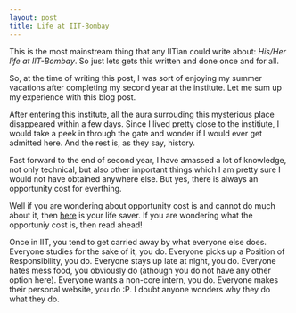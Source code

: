 ```yaml
---
layout: post
title: Life at IIT-Bombay
---
```


This is the most mainstream thing that any IITian could write about: *His/Her life at IIT-Bombay*. So just lets gets this written and done once and for all.

So, at the time of writing this post, I was sort of enjoying my summer vacations after completing my second year at the institute. Let me sum up my experience with this blog post.

After entering this institute, all the aura surrouding this mysterious place disappeared within a few days. Since I lived pretty close to the institiute, I would take a peek in through the gate and wonder if I would ever get admitted here. And the rest is, as they say, history.

Fast forward to the end of second year, I have amassed a lot of knowledge, not only technical, but also other important things which I am pretty sure I would not have obtained anywhere else. But yes, there is always an opportunity cost for everthing.

Well if you are wondering about opportunity cost is and cannot do much about it, then [here]( https://www.google.co.in/?ion=1&espv=2#q=opportunity%20cost%20meaning ) is your life saver. If you are wondering what the opportuniy cost is, then read ahead!

Once in IIT, you tend to get carried away by what everyone else does. Everyone studies for the sake of it, you do. Everyone picks up a Position of Responsibility, you do. Everyone stays up late at night, you do. Everyone hates mess food, you obviously do (athough you do not have any other option here). Everyone wants a non-core intern, you do. Everyone makes their personal website, you do :P. I doubt anyone wonders why they do what they do. 






